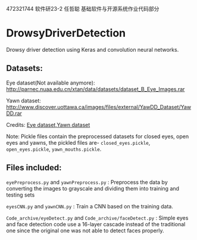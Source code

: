 472321744 软件研23-2 任哲聪 基础软件与开源系统作业代码部分
# DrowsyDriverDetection
Drowsy driver detection using Keras and convolution neural networks.

## Datasets:

Eye dataset(Not available anymore): http://parnec.nuaa.edu.cn/xtan/data/datasets/dataset_B_Eye_Images.rar

Yawn dataset: http://www.discover.uottawa.ca/images/files/external/YawDD_Dataset/YawDD.rar

Credits: [Eye dataset](http://parnec.nuaa.edu.cn/xtan/data/ClosedEyeDatabases.html),[Yawn dataset](http://www.eecs.uottawa.ca/~shervin/yawning)

Note: 
Pickle files contain the preprocessed datasets for closed eyes, open eyes and yawns,
the pickled files are- `closed_eyes.pickle`, `open_eyes.pickle`, `yawn_mouths.pickle`.


## Files included:

`eyePreprocess.py` and `yawnPreprocess.py` : Preprocess the data by converting the images to grayscale and dividing them into training and testing sets

`eyesCNN.py` and `yawnCNN.py` : Train a CNN based on the training data.

`Code_archive/eyeDetect.py` and `Code_archive/faceDetect.py` : Simple eyes and face detection code use a 16-layer cascade instead of the traditional one since the original one was not able to detect faces properly.
